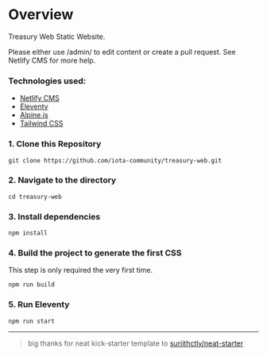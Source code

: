 # Overview
Treasury Web Static Website. 

Please either use /admin/ to edit content or create a pull request. See Netlify CMS for more help.

### Technologies used:

- [Netlify CMS](https://www.netlifycms.org/)
- [Eleventy](https://www.11ty.dev/)
- [Alpine.js](https://github.com/alpinejs/alpine)
- [Tailwind CSS](https://tailwindcss.com/)

### 1\. Clone this Repository

```
git clone https://github.com/iota-community/treasury-web.git
```

### 2\. Navigate to the directory

```
cd treasury-web
```

### 3\. Install dependencies

```
npm install
```

### 4\. Build the project to generate the first CSS

This step is only required the very first time.

```
npm run build
```

### 5\. Run Eleventy

```
npm run start
```

---

> big thanks for neat kick-starter template to [surjithctly/neat-starter](https://github.com/surjithctly/neat-starter)